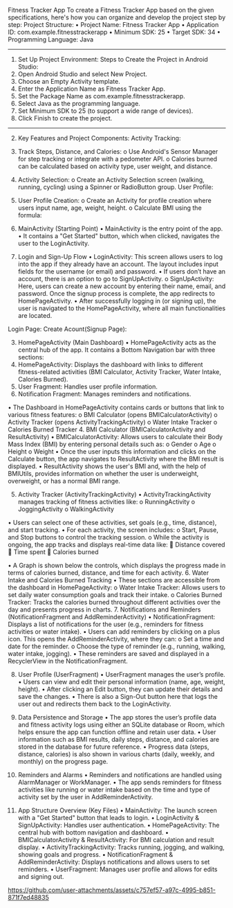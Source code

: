 Fitness Tracker App
To create a Fitness Tracker App based on the given specifications, here's how you can organize and develop the project step by step:
Project Structure:
•	Project Name: Fitness Tracker App
•	Application ID: com.example.fitnesstrackerapp
•	Minimum SDK: 25
•	Target SDK: 34
•	Programming Language: Java
________________________________________
1. Set Up Project Environment:
Steps to Create the Project in Android Studio:
1.	Open Android Studio and select New Project.
2.	Choose an Empty Activity template.
3.	Enter the Application Name as Fitness Tracker App.
4.	Set the Package Name as com.example.fitnesstrackerapp.
5.	Select Java as the programming language.
6.	Set Minimum SDK to 25 (to support a wide range of devices).
7.	Click Finish to create the project.
________________________________________
2. Key Features and Project Components:
Activity Tracking:
1.	Track Steps, Distance, and Calories:
o	Use Android's Sensor Manager for step tracking or integrate with a pedometer API.
o	Calories burned can be calculated based on activity type, user weight, and distance.
2.	Activity Selection:
o	Create an Activity Selection screen (walking, running, cycling) using a Spinner or RadioButton group.
User Profile:
1.	User Profile Creation:
o	Create an Activity for profile creation where users input name, age, weight, height.
o	Calculate BMI using the formula:

1. MainActivity (Starting Point)
•	MainActivity is the entry point of the app.
•	It contains a "Get Started" button, which when clicked, navigates the user to the LoginActivity.
 
2. Login and Sign-Up Flow
•	LoginActivity: This screen allows users to log into the app if they already have an account. The layout includes input fields for the username (or email) and password.
•	If users don’t have an account, there is an option to go to SignUpActivity.
o	SignUpActivity: Here, users can create a new account by entering their name, email, and password. Once the signup process is complete, the app redirects to HomePageActivity.
•	After successfully logging in (or signing up), the user is navigated to the HomePageActivity, where all main functionalities are located.







Login Page:                                                                                    Create Acount(Signup Page):
                           

3. HomePageActivity (Main Dashboard)
•	HomePageActivity acts as the central hub of the app. It contains a Bottom Navigation bar with three sections:
1.	HomePageActivity: Displays the dashboard with links to different fitness-related activities (BMI Calculator, Activity Tracker, Water Intake, Calories Burned).
2.	User Fragment: Handles user profile information.
3.	Notification Fragment: Manages reminders and notifications.
 
•	The Dashboard in HomePageActivity contains cards or buttons that link to various fitness features:
o	BMI Calculator (opens BMICalculatorActivity)
o	Activity Tracker (opens ActivityTrackingActivity)
o	Water Intake Tracker
o	Calories Burned Tracker
4. BMI Calculator (BMICalculatorActivity and ResultActivity)
•	BMICalculatorActivity: Allows users to calculate their Body Mass Index (BMI) by entering personal details such as:
o	Gender
o	Age
o	Height
o	Weight
•	Once the user inputs this information and clicks on the Calculate button, the app navigates to ResultActivity where the BMI result is displayed.
•	ResultActivity shows the user's BMI and, with the help of BMIUtils, provides information on whether the user is underweight, overweight, or has a normal BMI range.

 

                                                        
5. Activity Tracker (ActivityTrackingActivity)
•	ActivityTrackingActivity manages tracking of fitness activities like:
o	RunningActivity
o	JoggingActivity
o	WalkingActivity
 
•	Users can select one of these activities, set goals (e.g., time, distance), and start tracking.
•	For each activity, the screen includes:
o	Start, Pause, and Stop buttons to control the tracking session.
o	While the activity is ongoing, the app tracks and displays real-time data like:
	Distance covered
	Time spent
	Calories burned
            
•	A Graph is shown below the controls, which displays the progress made in terms of calories burned, distance, and time for each activity.
6. Water Intake and Calories Burned Tracking
•	These sections are accessible from the dashboard in HomePageActivity:
o	Water Intake Tracker: Allows users to set daily water consumption goals and track their intake.
o	Calories Burned Tracker: Tracks the calories burned throughout different activities over the day and presents progress in charts.
7. Notifications and Reminders (NotificationFragment and AddReminderActivity)
•	NotificationFragment: Displays a list of notifications for the user (e.g., reminders for fitness activities or water intake).
•	Users can add reminders by clicking on a plus icon. This opens the AddReminderActivity, where they can:
o	Set a time and date for the reminder.
o	Choose the type of reminder (e.g., running, walking, water intake, jogging).
•	These reminders are saved and displayed in a RecyclerView in the NotificationFragment.
                      

8. User Profile (UserFragment)
•	UserFragment manages the user’s profile.
•	Users can view and edit their personal information (name, age, weight, height).
•	After clicking an Edit button, they can update their details and save the changes.
•	There is also a Sign-Out button here that logs the user out and redirects them back to the LoginActivity.
                                       



9. Data Persistence and Storage
•	The app stores the user’s profile data and fitness activity logs using either an SQLite database or Room, which helps ensure the app can function offline and retain user data.
•	User information such as BMI results, daily steps, distance, and calories are stored in the database for future reference.
•	Progress data (steps, distance, calories) is also shown in various charts (daily, weekly, and monthly) on the progress page.
 
 
10. Reminders and Alarms
•	Reminders and notifications are handled using AlarmManager or WorkManager.
•	The app sends reminders for fitness activities like running or water intake based on the time and type of activity set by the user in AddReminderActivity.


11. App Structure Overview (Key Files)
•	MainActivity: The launch screen with a "Get Started" button that leads to login.
•	LoginActivity & SignUpActivity: Handles user authentication.
•	HomePageActivity: The central hub with bottom navigation and dashboard.
•	BMICalculatorActivity & ResultActivity: For BMI calculation and result display.
•	ActivityTrackingActivity: Tracks running, jogging, and walking, showing goals and progress.
•	NotificationFragment & AddReminderActivity: Displays notifications and allows users to set reminders.
•	UserFragment: Manages user profile and allows for edits and signing out.



https://github.com/user-attachments/assets/c757ef57-a97c-4995-b851-871f7ed48835
